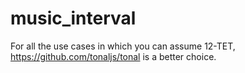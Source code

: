 # music_interval

For all the use cases in which you can assume 12-TET, https://github.com/tonaljs/tonal is a better choice.
